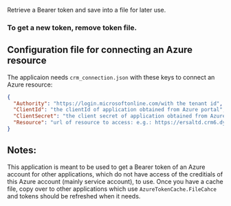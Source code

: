 ﻿Retrieve a Bearer token and save into a file for later use.

### To get a new token, remove token file.

## Configuration file for connecting an Azure resource
The applicaion needs `crm_connection.json` with these keys to connect an Azure resource:

```json
{
  "Authority": "https://login.microsoftonline.com/with the tenant id",
  "ClientId": "the clientId of application obtained from Azure portal",
  "ClientSecret": "the client secret of application obtained from Azure portal",
  "Resource": "url of resource to access: e.g.: https://ersaltd.crm6.dynamics.com"
}
```

## Notes:

This application is meant to be used to get a Bearer token of an Azure account for other applications,
which do not have access of the creditials of this Azure account (mainly service account), to use. Once
you have a cache file, copy over to other applications which use `AzureTokenCache.FileCahce` and
tokens should be refreshed when it needs.